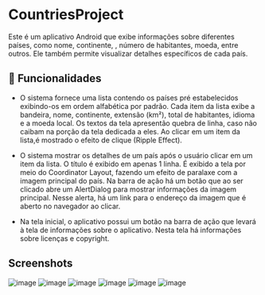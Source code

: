 # CountriesProject
  Este é um aplicativo Android que exibe informações sobre diferentes países, como nome, continente, , número de habitantes, moeda, entre outros. Ele também permite visualizar detalhes específicos de cada país.

## 📌 Funcionalidades

-  O sistema fornece uma lista contendo os países pré estabelecidos exibindo-os em ordem alfabética por padrão.
  Cada item da lista exibe a bandeira, nome, continente, extensão (km²), total de habitantes, idioma e a moeda local.
  Os textos da tela apresentão quebra de linha, caso não caibam na porção da tela dedicada a eles.
  Ao clicar em um item da lista,é mostrado o efeito de clique (Ripple Effect).

- O sistema mostrar os detalhes de um país após o usuário clicar em um item da lista.
  O título é exibido em apenas 1 linha.
  É exibido a tela por meio do Coordinator Layout, fazendo um efeito de paralaxe com a imagem principal do país.
  Na barra de ação há um botão que ao ser clicado abre um AlertDialog para mostrar informações da imagem principal. Nesse alerta, há um link para o endereço da imagem que é aberto no navegador ao     clicar.

- Na tela inicial, o aplicativo possui um botão na barra de ação que levará à tela de informações sobre o aplicativo. Nesta tela há informações sobre licenças e copyright.

## Screenshots
![image](https://github.com/ycaro98/CountriesProject/assets/112430708/2d22ac95-fea2-4f47-89cd-e6393f3a9e70)
![image](https://github.com/ycaro98/CountriesProject/assets/112430708/cbd7af8d-e73f-40bc-8184-ee5993d155aa)
![image](https://github.com/ycaro98/CountriesProject/assets/112430708/4d0f3d8d-e969-4dec-aa4a-bd41985078f7)
![image](https://github.com/ycaro98/CountriesProject/assets/112430708/2c613aa2-35fa-4183-ac88-d6ec69c9ecf2)
![image](https://github.com/ycaro98/CountriesProject/assets/112430708/120e8f43-c11a-4561-b566-22fdd5189bb5)
![image](https://github.com/ycaro98/CountriesProject/assets/112430708/21141fdf-b9eb-4fed-8200-a010a2814498)




